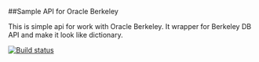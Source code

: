 ##Sample API for Oracle Berkeley

This is simple api for work with Oracle Berkeley. 
It wrapper for Berkeley DB API and make it look like dictionary.

[![Build status](https://ci.appveyor.com/api/projects/status/31i7r54l6rajl502/branch/master?svg=true)](https://ci.appveyor.com/project/iovigi/orcaleberkeley-sample/branch/master)